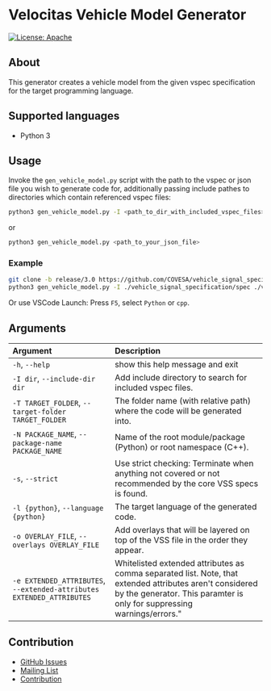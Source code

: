 # Velocitas Vehicle Model Generator

[![License: Apache](https://img.shields.io/badge/License-Apache-yellow.svg)](http://www.apache.org/licenses/LICENSE-2.0)

## About
This generator creates a vehicle model from the given vspec specification for the target programming language.

## Supported languages

* Python 3

## Usage

Invoke the `gen_vehicle_model.py` script with the path to the vspec or json file you wish to generate code for, additionally passing include pathes to directories which contain referenced vspec files:
```bash
python3 gen_vehicle_model.py -I <path_to_dir_with_included_vspec_files> <path_to_your_vspec_file>
```
or
```bash
python3 gen_vehicle_model.py <path_to_your_json_file>
```
### Example
```bash
git clone -b release/3.0 https://github.com/COVESA/vehicle_signal_specification.git
python3 gen_vehicle_model.py -I ./vehicle_signal_specification/spec ./vehicle_signal_specification/spec/VehicleSignalSpecification.vspec
```

Or use VSCode Launch: Press ```F5```, select ```Python``` or ```cpp```.

## Arguments

| Argument                                          | Description                                                                                                  |
|:--------------------------------------------------|:-------------------------------------------------------------------------------------------------------------|
`-h`, `--help`                                      | show this help message and exit
`-I dir`, `--include-dir dir`                       | Add include directory to search for included vspec files.
`-T TARGET_FOLDER`, `--target-folder TARGET_FOLDER` | The folder name (with relative path) where the code will be generated into.
`-N PACKAGE_NAME`, `--package-name PACKAGE_NAME`    | Name of the root module/package (Python) or root namespace (C++).
`-s`, `--strict`                                    | Use strict checking: Terminate when anything not covered or not recommended by the core VSS specs is found.
`-l {python}`, `--language {python}`                | The target language of the generated code.
`-o OVERLAY_FILE`, `--overlays OVERLAY_FILE`        | Add overlays that will be layered on top of the VSS file in the order they appear.
`-e EXTENDED_ATTRIBUTES`,<br>`--extended-attributes EXTENDED_ATTRIBUTES` | Whitelisted extended attributes as comma separated list. Note, that extended attributes aren't considered by the generator. This paramter is only for suppressing warnings/errors."

## Contribution
- [GitHub Issues](https://github.com/eclipse-velocitas/vehicle-model-generator/issues)
- [Mailing List](https://accounts.eclipse.org/mailing-list/velocitas-dev)
- [Contribution](./CONTRIBUTING.md)
